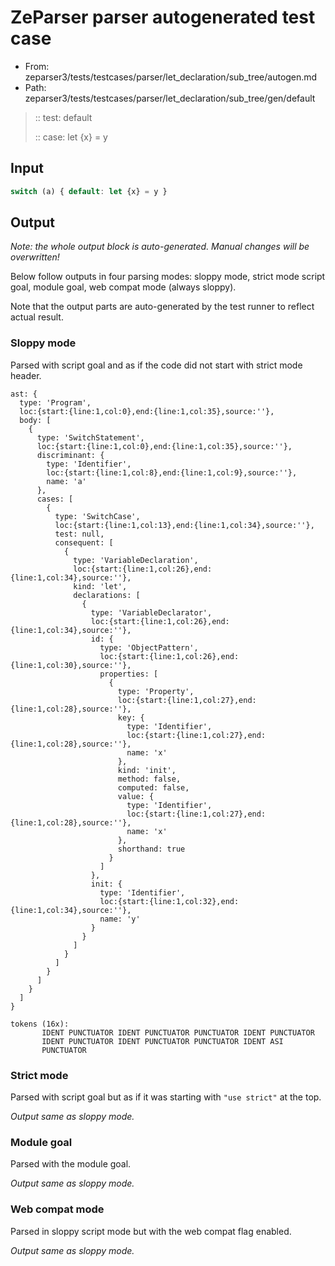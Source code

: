 # ZeParser parser autogenerated test case

- From: zeparser3/tests/testcases/parser/let_declaration/sub_tree/autogen.md
- Path: zeparser3/tests/testcases/parser/let_declaration/sub_tree/gen/default

> :: test: default
>
> :: case: let {x} = y

## Input


`````js
switch (a) { default: let {x} = y }
`````

## Output

_Note: the whole output block is auto-generated. Manual changes will be overwritten!_

Below follow outputs in four parsing modes: sloppy mode, strict mode script goal, module goal, web compat mode (always sloppy).

Note that the output parts are auto-generated by the test runner to reflect actual result.

### Sloppy mode

Parsed with script goal and as if the code did not start with strict mode header.

`````
ast: {
  type: 'Program',
  loc:{start:{line:1,col:0},end:{line:1,col:35},source:''},
  body: [
    {
      type: 'SwitchStatement',
      loc:{start:{line:1,col:0},end:{line:1,col:35},source:''},
      discriminant: {
        type: 'Identifier',
        loc:{start:{line:1,col:8},end:{line:1,col:9},source:''},
        name: 'a'
      },
      cases: [
        {
          type: 'SwitchCase',
          loc:{start:{line:1,col:13},end:{line:1,col:34},source:''},
          test: null,
          consequent: [
            {
              type: 'VariableDeclaration',
              loc:{start:{line:1,col:26},end:{line:1,col:34},source:''},
              kind: 'let',
              declarations: [
                {
                  type: 'VariableDeclarator',
                  loc:{start:{line:1,col:26},end:{line:1,col:34},source:''},
                  id: {
                    type: 'ObjectPattern',
                    loc:{start:{line:1,col:26},end:{line:1,col:30},source:''},
                    properties: [
                      {
                        type: 'Property',
                        loc:{start:{line:1,col:27},end:{line:1,col:28},source:''},
                        key: {
                          type: 'Identifier',
                          loc:{start:{line:1,col:27},end:{line:1,col:28},source:''},
                          name: 'x'
                        },
                        kind: 'init',
                        method: false,
                        computed: false,
                        value: {
                          type: 'Identifier',
                          loc:{start:{line:1,col:27},end:{line:1,col:28},source:''},
                          name: 'x'
                        },
                        shorthand: true
                      }
                    ]
                  },
                  init: {
                    type: 'Identifier',
                    loc:{start:{line:1,col:32},end:{line:1,col:34},source:''},
                    name: 'y'
                  }
                }
              ]
            }
          ]
        }
      ]
    }
  ]
}

tokens (16x):
       IDENT PUNCTUATOR IDENT PUNCTUATOR PUNCTUATOR IDENT PUNCTUATOR
       IDENT PUNCTUATOR IDENT PUNCTUATOR PUNCTUATOR IDENT ASI
       PUNCTUATOR
`````

### Strict mode

Parsed with script goal but as if it was starting with `"use strict"` at the top.

_Output same as sloppy mode._

### Module goal

Parsed with the module goal.

_Output same as sloppy mode._

### Web compat mode

Parsed in sloppy script mode but with the web compat flag enabled.

_Output same as sloppy mode._
